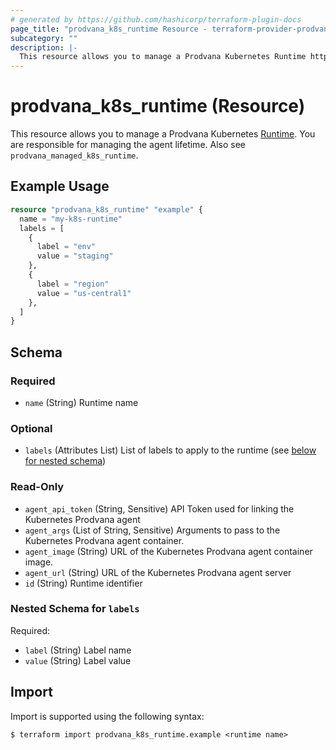 ```yaml
---
# generated by https://github.com/hashicorp/terraform-plugin-docs
page_title: "prodvana_k8s_runtime Resource - terraform-provider-prodvana"
subcategory: ""
description: |-
  This resource allows you to manage a Prodvana Kubernetes Runtime https://docs.prodvana.io/docs/prodvana-concepts#runtime. You are responsible for managing the agent lifetime. Also see prodvana_managed_k8s_runtime.
---
```


# prodvana_k8s_runtime (Resource)

This resource allows you to manage a Prodvana Kubernetes [Runtime](https://docs.prodvana.io/docs/prodvana-concepts#runtime). You are responsible for managing the agent lifetime. Also see `prodvana_managed_k8s_runtime`.

## Example Usage

```terraform
resource "prodvana_k8s_runtime" "example" {
  name = "my-k8s-runtime"
  labels = [
    {
      label = "env"
      value = "staging"
    },
    {
      label = "region"
      value = "us-central1"
    },
  ]
}
```

<!-- schema generated by tfplugindocs -->
## Schema

### Required

- `name` (String) Runtime name

### Optional

- `labels` (Attributes List) List of labels to apply to the runtime (see [below for nested schema](#nestedatt--labels))

### Read-Only

- `agent_api_token` (String, Sensitive) API Token used for linking the Kubernetes Prodvana agent
- `agent_args` (List of String, Sensitive) Arguments to pass to the Kubernetes Prodvana agent container.
- `agent_image` (String) URL of the Kubernetes Prodvana agent container image.
- `agent_url` (String) URL of the Kubernetes Prodvana agent server
- `id` (String) Runtime identifier

<a id="nestedatt--labels"></a>
### Nested Schema for `labels`

Required:

- `label` (String) Label name
- `value` (String) Label value

## Import

Import is supported using the following syntax:

```shell
$ terraform import prodvana_k8s_runtime.example <runtime name>
```
